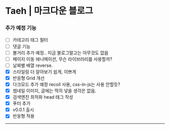# Taeh | 마크다운 블로그

### 추가 예정 기능

- [ ] 카테고리 태그 필터
- [ ] 댓글 기능
- [ ] 볼거리 추가 예정.. 지금 블로그말고는 아무것도 없음
- [ ] 페이지 이동 애니메이션, 무슨 라이브러리를 사용할까?
- [ ] 날짜별 배열 reverse.
- [x] 스타일링 더 알아보기 쉽게, 이쁘게
- [x] 반응형 Grid 개선
- [x] 다크모드 추가 예정 recoil 사용, css-in-js는 사용 안할듯?
- [x] 썸네일 이미지, 글에는 딱히 넣을 생각은 없음.
- [x] 검색엔진 최적화 head 태그 작성
- [x] 푸터 추가
- [x] v0.0.1 출시
- [x] 반응형 적용

---

